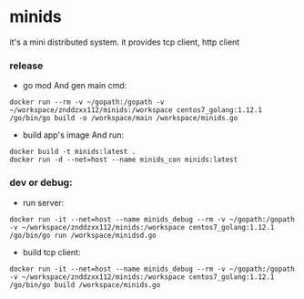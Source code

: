 # minids

it's a mini distributed system.
it provides tcp client, http client

### release
- go mod And gen main cmd:
```
docker run --rm -v ~/gopath:/gopath -v ~/workspace/znddzxx112/minids:/workspace centos7_golang:1.12.1 /go/bin/go build -o /workspace/main /workspace/minids.go 
```
- build app's image And run:
```
docker build -t minids:latest .
docker run -d --net=host --name minids_con minids:latest
```

### dev or debug:
- run server:
```
docker run -it --net=host --name minids_debug --rm -v ~/gopath:/gopath -v ~/workspace/znddzxx112/minids:/workspace centos7_golang:1.12.1 /go/bin/go run /workspace/minidsd.go
```

- build tcp client:
```
docker run -it --net=host --name minids_debug --rm -v ~/gopath:/gopath -v ~/workspace/znddzxx112/minids:/workspace centos7_golang:1.12.1 /go/bin/go build /workspace/minids.go
```

